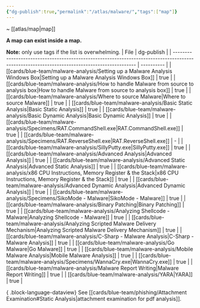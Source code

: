 ```yaml
---
{"dg-publish":true,"permalink":"/atlas/malware/","tags":["map"]}
---
```


~ [[atlas/map\|map]]

**A map can exist inside a map.**

**Note:** only use tags if the list is overwhelming.
| File                                                                                                                                         | dg-publish |
| -------------------------------------------------------------------------------------------------------------------------------------------- | ---------- |
| [[cards/blue-team/malware-analysis/Setting up a Malware Analysis Windows Box\|Setting up a Malware Analysis Windows Box]]                 | true       |
| [[cards/blue-team/malware-analysis/How to handle Malware from source to analysis box\|How to handle Malware from source to analysis box]] | true       |
| [[cards/blue-team/malware-analysis/Where to source Malware\|Where to source Malware]]                                                     | true       |
| [[cards/blue-team/malware-analysis/Basic Static Analysis\|Basic Static Analysis]]                                                         | true       |
| [[cards/blue-team/malware-analysis/Basic Dynamic Analysis\|Basic Dynamic Analysis]]                                                       | true       |
| [[cards/blue-team/malware-analysis/Specimens/RAT.CommandShell.exe\|RAT.CommandShell.exe]]                                                 | true       |
| [[cards/blue-team/malware-analysis/Specimens/RAT.ReverseShell.exe\|RAT.ReverseShell.exe]]                                                 | \-         |
| [[cards/blue-team/malware-analysis/SillyPutty.exe\|SillyPutty.exe]]                                                                       | true       |
| [[cards/blue-team/malware-analysis/Advanced Analysis\|Advanced Analysis]]                                                                 | true       |
| [[cards/blue-team/malware-analysis/Advanced Static Analysis\|Advanced Static Analysis]]                                                   | true       |
| [[cards/blue-team/malware-analysis/x86 CPU Instructions, Memory Register & the Stack\|x86 CPU Instructions, Memory Register & the Stack]] | true       |
| [[cards/blue-team/malware-analysis/Advanced Dynamic Analysis\|Advanced Dynamic Analysis]]                                                 | true       |
| [[cards/blue-team/malware-analysis/Specimens/SikoMode - Malware\|SikoMode - Malware]]                                                     | true       |
| [[cards/blue-team/malware-analysis/Binary Patching\|Binary Patching]]                                                                     | true       |
| [[cards/blue-team/malware-analysis/Analyzing Shellcode - Malware\|Analyzing Shellcode - Malware]]                                         | true       |
| [[cards/blue-team/malware-analysis/Analyzing Scripted Malware Delivery Mechanism\|Analyzing Scripted Malware Delivery Mechanism]]         | true       |
| [[cards/blue-team/malware-analysis/C-Sharp - Malware Analysis\|C-Sharp - Malware Analysis]]                                               | true       |
| [[cards/blue-team/malware-analysis/Go Malware\|Go Malware]]                                                                               | true       |
| [[cards/blue-team/malware-analysis/Mobile Malware Analysis\|Mobile Malware Analysis]]                                                     | true       |
| [[cards/blue-team/malware-analysis/Specimens/WannaCry.exe\|WannaCry.exe]]                                                                 | true       |
| [[cards/blue-team/malware-analysis/Malware Report Writing\|Malware Report Writing]]                                                       | true       |
| [[cards/blue-team/malware-analysis/YARA\|YARA]]                                                                                           | true       |

{ .block-language-dataview}
See [[cards/blue-team/phishing/Attachment Examination#Static Analysis\|attachment examination for pdf analysis]].

